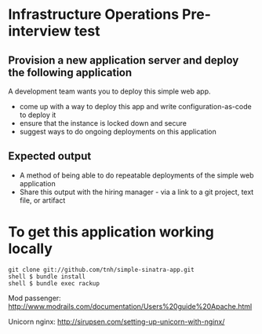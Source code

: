 Infrastructure Operations Pre-interview test
=============


Provision a new application server and deploy the following application
-------
A development team wants you to deploy this simple web app. 
- come up with a way to deploy this app and write configuration-as-code to deploy it
- ensure that the instance is locked down and secure 
- suggest ways to do ongoing deployments on this application


Expected output
-------------
- A method of being able to do repeatable deployments of the simple web application
- Share this output with the hiring manager - via a link to a git project, text file, or artifact  


 


To get this application working locally
=============

    git clone git://github.com/tnh/simple-sinatra-app.git
    shell $ bundle install
    shell $ bundle exec rackup

Mod passenger:
http://www.modrails.com/documentation/Users%20guide%20Apache.html

Unicorn nginx:
http://sirupsen.com/setting-up-unicorn-with-nginx/

